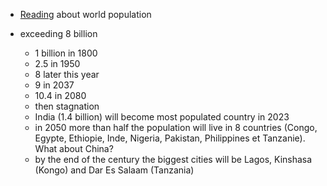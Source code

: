  - [Reading](https://fr.euronews.com/2022/11/15/la-terre-compte-desormais-huit-milliards-dhabitants-dapres-lonu) about world population 

- exceeding 8 billion
	- 1 billion in 1800
	- 2.5 in 1950
	- 8 later this year
	- 9 in 2037
	- 10.4 in 2080
	- then stagnation
	- India (1.4 billion) will become most populated country in 2023
	- in 2050 more than half the population will live in 8 countries (Congo, Egypte, Ethiopie, Inde, Nigeria, Pakistan, Philippines et Tanzanie). What about China?
	- by the end of the century the biggest cities will be Lagos, Kinshasa (Kongo) and Dar Es Salaam (Tanzania)